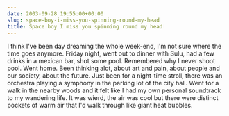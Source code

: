 ```yaml
---
date: 2003-09-28 19:55:00+00:00
slug: space-boy-i-miss-you-spinning-round-my-head
title: Space boy I miss you spinning round my head
---
```


I think I've been day dreaming the whole week-end, I'm not sure where the time goes anymore. Friday night, went out to dinner with Sulu, had a few drinks in a mexican bar, shot some pool. Remembered why I never shoot pool. Went home. Been thinking alot, about art and pain, about people and our society, about the future. Just been for a night-time stroll, there was an orchestra playing a symphony in the parking lot of the city hall. Went for a walk in the nearby woods and it felt like I had my own personal soundtrack to my wandering life. It was wierd, the air was cool but there were distinct pockets of warm air that I'd walk through like giant heat bubbles.
